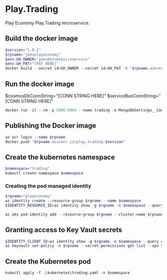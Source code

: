 # Play.Trading
Play Economy Play.Trading microservice.

## Build the docker image
```powershell
$version="1.0.2"
$rpname="jeevplayeconomy"
$env:GH_OWNER="jeevdotnetmicroservice"
$env:GH_PAT="[PAT HERE]"
docker build --secret id=GH_OWNER --secret id=GH_PAT -t "$rpname.azurecr.io/play.trading:$version" .
```

## Run the docker image
$cosmosDbConnString="[CONN STRING HERE]"
$serviceBusConnString="[CONN STRING HERE]"

```powershell
docker run -it --rm -p 5006:5006 --name trading -e MongoDbSettings__ConnectionString=$cosmosDbConnString -e ServiceBusSettings__ConnectionString=$serviceBusConnString -e ServiceSettings__MessageBroker="SERVICEBUS" play.trading:$version
```

## Publishing the Docker image
```powershell
az acr login --name $rpname
docker push "$rpname.azurecr.io/play.trading:$version"
```

## Create the kubernetes namespace
```powershell
$namespace="trading"
kubectl create namespace $namespace
```

### Creating the pod managed identity
```powershell
$rgname="playeconomy"
az identity create --resource-group $rgname --name $namespace
$IDENTITY_RESOURCE_ID=az identity show -g $rgname -n $namespace --query id -otsv

az aks pod-identity add --resource-group $rgname --cluster-name $rpname --namespace $namespace --name $namespace --identity-resource-id $IDENTITY_RESOURCE_ID
```

## Granting access to Key Vault secrets
```powershell
$IDENTITY_CLIENT_ID=az identity show -g $rgname -n $namespace --query clientId -otsv
az keyvault set-policy -n $rpname --secret-permissions get list --spn $IDENTITY_CLIENT_ID
```

## Create the Kubernetes pod
```poswershell
kubectl apply -f .\kubernetes\trading.yaml -n $namespace
```